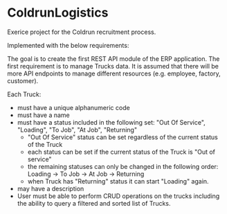# ColdrunLogistics
Exerice project for the Coldrun recruitment process.


Implemented with the below requirements:

  The goal is to create the first REST API module of the ERP application. The first requirement is to manage Trucks data. 
  It is assumed that there will be more API endpoints to manage different resources (e.g. employee, factory, customer).
  
  Each Truck:
  - must have a unique alphanumeric code
  - must have a name
  - must have a status included in the following set: "Out Of Service", "Loading", "To Job", "At Job", "Returning"
      - "Out Of Service" status can be set regardless of the current status of the Truck
      - each status can be set if the current status of the Truck is "Out of service"
      - the remaining statuses can only be changed in the following order: Loading -> To Job -> At Job -> Returning
      - when Truck has "Returning" status it can start "Loading" again.
  - may have a description
  - User must be able to perform CRUD operations on the trucks including the ability to query a filtered and sorted list of Trucks.

